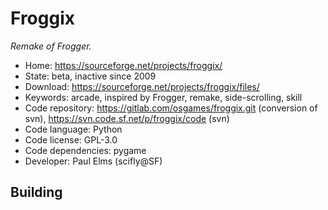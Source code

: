 # Froggix

_Remake of Frogger._

- Home: https://sourceforge.net/projects/froggix/
- State: beta, inactive since 2009
- Download: https://sourceforge.net/projects/froggix/files/
- Keywords: arcade, inspired by Frogger, remake, side-scrolling, skill
- Code repository: https://gitlab.com/osgames/froggix.git (conversion of svn), https://svn.code.sf.net/p/froggix/code (svn)
- Code language: Python
- Code license: GPL-3.0
- Code dependencies: pygame
- Developer: Paul Elms (scifly@SF)

## Building
